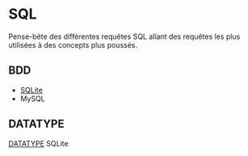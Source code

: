 # SQL

Pense-bête des différentes requêtes SQL allant des requêtes les plus utilisées à des concepts plus poussés.

## BDD
- [SQLite](https://www.sqlite.org/index.html)
- MySQL

## DATATYPE

[DATATYPE](https://www.sqlite.org/datatype3.html#affinity_name_examples) SQLite
